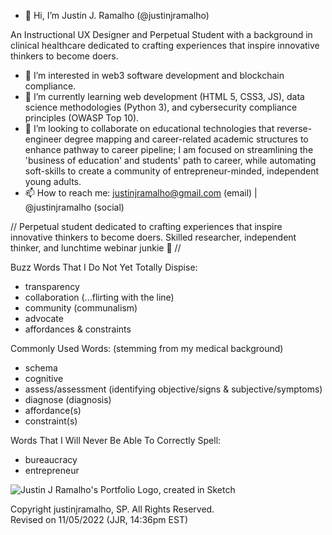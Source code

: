 - 👋 Hi, I’m Justin J. Ramalho (@justinjramalho) 

An Instructional UX Designer and Perpetual Student with a background in clinical healthcare dedicated to crafting experiences that inspire innovative thinkers to become doers.  

- 👀 I’m interested in web3 software development and blockchain compliance.  
- 🌱 I’m currently learning web development (HTML 5, CSS3, JS), data science methodologies (Python 3), and cybersecurity compliance principles (OWASP Top 10).  
- 💞️ I’m looking to collaborate on educational technologies that reverse-engineer degree mapping and career-related academic structures to enhance pathway to career pipeline; I am focused on streamlining the 'business of education' and students' path to career, while automating soft-skills to create a community of entrepreneur-minded, independent young adults.  
- 📫 How to reach me: justinjramalho@gmail.com (email) | @justinjramalho (social) 

// Perpetual student dedicated to crafting experiences that inspire innovative thinkers to become doers. Skilled researcher, independent thinker, and lunchtime webinar junkie 🤙 //

Buzz Words That I Do Not Yet Totally Dispise:
- transparency 
- collaboration (...flirting with the line) 
- community (communalism) 
- advocate 
- affordances & constraints 


Commonly Used Words: (stemming from my medical background) 
- schema 
- cognitive 
- assess/assessment (identifying objective/signs & subjective/symptoms) 
- diagnose (diagnosis) 
- affordance(s) 
- constraint(s) 


Words That I Will Never Be Able To Correctly Spell:
- bureaucracy
- entrepreneur


<!---
justinjramalho/justinjramalho is a ✨ special ✨ repository because its `README.md` (this file) appears on your GitHub profile.
You can click the Preview link to take a look at your changes.
--->

![Justin J Ramalho's Portfolio Logo, created in Sketch](https://drive.google.com/file/d/1UZM7p-oDmV_Ff82ghEOrJVl9IIRfys3v/view?usp=share_link "Justin J Ramalho's Portfolio Logo, created in Sketch")

Copyright justinjramalho, SP.  All Rights Reserved.<br>
Revised on 11/05/2022 (JJR, 14:36pm EST)
